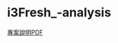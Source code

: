 # i3Fresh_-analysis
[專案說明PDF](https://github.com/WJJblack1224/i3Fresh_analysis/blob/main/i3Fresh%E9%9B%BB%E5%95%86%E5%B9%B3%E5%8F%B0%E5%88%86%E6%9E%90.pdf)
